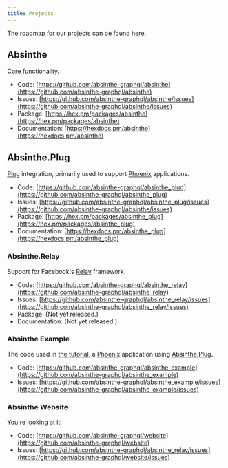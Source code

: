 ```yaml
---
title: Projects
---
```


The roadmap for our projects can be found [here](/roadmap).

## Absinthe

Core functionality.

- Code: [https://github.com/absinthe-graphql/absinthe](https://github.com/absinthe-graphql/absinthe)
- Issues: [https://github.com/absinthe-graphql/absinthe/issues](https://github.com/absinthe-graphql/absinthe/issues)
- Package: [https://hex.pm/packages/absinthe](https://hex.pm/packages/absinthe)
- Documentation: [https://hexdocs.pm/absinthe](https://hexdocs.pm/absinthe)

## Absinthe.Plug

[Plug](https://github.com/elixir-lang/plug) integration, primarily used to support [Phoenix](phoenixframework.org) applications.

- Code: [https://github.com/absinthe-graphql/absinthe_plug](https://github.com/absinthe-graphql/absinthe_plug)
- Issues: [https://github.com/absinthe-graphql/absinthe_plug/issues](https://github.com/absinthe-graphql/absinthe/issues)
- Package: [https://hex.pm/packages/absinthe_plug](https://hex.pm/packages/absinthe_plug)
- Documentation: [https://hexdocs.pm/absinthe_plug](https://hexdocs.pm/absinthe_plug)

### Absinthe.Relay

Support for Facebook's [Relay](https://facebook.github.io/relay/) framework.

- Code: [https://github.com/absinthe-graphql/absinthe_relay](https://github.com/absinthe-graphql/absinthe_relay)
- Issues: [https://github.com/absinthe-graphql/absinthe_relay/issues](https://github.com/absinthe-graphql/absinthe_relay/issues)
- Package: (Not yet released.)
- Documentation: (Not yet released.)

### Absinthe Example

The code used in [the tutorial](/tutorial), a [Phoenix](http://phoenixframework.org) application using [Absinthe.Plug](#absintheplug).

- Code: [https://github.com/absinthe-graphql/absinthe_example](https://github.com/absinthe-graphql/absinthe_example)
- Issues:
[https://github.com/absinthe-graphql/absinthe_example/issues](https://github.com/absinthe-graphql/absinthe_example/issues)


### Absinthe Website

You're looking at it!

- Code: [https://github.com/absinthe-graphql/website](https://github.com/absinthe-graphql/website)
- Issues: [https://github.com/absinthe-graphql/absinthe_relay/issues](https://github.com/absinthe-graphql/website/issues)
